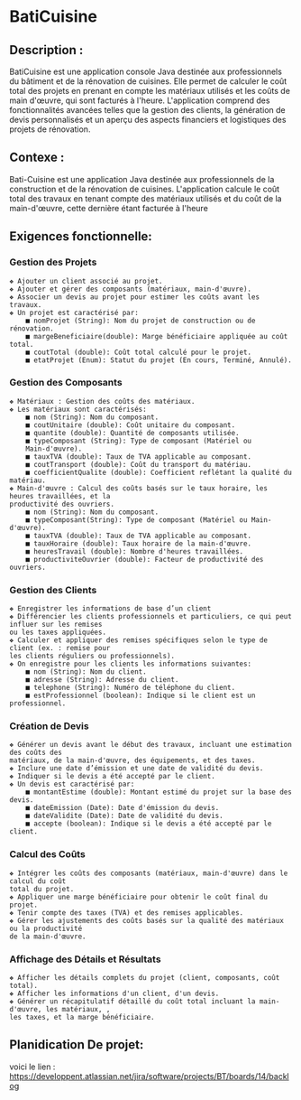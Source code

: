 # BatiCuisine
## Description :
  BatiCuisine est une application console Java destinée aux professionnels du bâtiment et de la rénovation de cuisines. Elle permet de calculer le coût total des projets en prenant en compte les matériaux utilisés et les coûts de main d'œuvre, qui sont facturés à l'heure. L'application comprend des fonctionnalités avancées telles que la gestion des clients, la génération de devis personnalisés et un aperçu des aspects financiers et logistiques des projets de rénovation.
## Contexe :
  Bati-Cuisine est une application Java destinée aux professionnels de la construction et de la
  rénovation de cuisines. L'application calcule le coût total des travaux en tenant compte des matériaux
  utilisés et du coût de la main-d'œuvre, cette dernière étant facturée à l'heure
## Exigences fonctionnelle:
### Gestion des Projets
    ❖ Ajouter un client associé au projet.
    ❖ Ajouter et gérer des composants (matériaux, main-d'œuvre).
    ❖ Associer un devis au projet pour estimer les coûts avant les travaux.
    ❖ Un projet est caractérisé par:
        ■ nomProjet (String): Nom du projet de construction ou de rénovation.
        ■ margeBeneficiaire(double): Marge bénéficiaire appliquée au coût total.
        ■ coutTotal (double): Coût total calculé pour le projet.
        ■ etatProjet (Enum): Statut du projet (En cours, Terminé, Annulé).
### Gestion des Composants
    ❖ Matériaux : Gestion des coûts des matériaux.
    ❖ Les matériaux sont caractérisés:
        ■ nom (String): Nom du composant.
        ■ coutUnitaire (double): Coût unitaire du composant.
        ■ quantite (double): Quantité de composants utilisée.
        ■ typeComposant (String): Type de composant (Matériel ou
        Main-d'œuvre).
        ■ tauxTVA (double): Taux de TVA applicable au composant.
        ■ coutTransport (double): Coût du transport du matériau.
        ■ coefficientQualite (double): Coefficient reflétant la qualité du matériau.
    ❖ Main-d'œuvre : Calcul des coûts basés sur le taux horaire, les heures travaillées, et la
    productivité des ouvriers.
        ■ nom (String): Nom du composant.
        ■ typeComposant(String): Type de composant (Matériel ou Main-d'œuvre).
        ■ tauxTVA (double): Taux de TVA applicable au composant.
        ■ tauxHoraire (double): Taux horaire de la main-d'œuvre.
        ■ heuresTravail (double): Nombre d'heures travaillées.
        ■ productiviteOuvrier (double): Facteur de productivité des ouvriers.
### Gestion des Clients
    ❖ Enregistrer les informations de base d’un client
    ❖ Différencier les clients professionnels et particuliers, ce qui peut influer sur les remises
    ou les taxes appliquées.
    ❖ Calculer et appliquer des remises spécifiques selon le type de client (ex. : remise pour
    les clients réguliers ou professionnels).
    ❖ On enregistre pour les clients les informations suivantes:
        ■ nom (String): Nom du client.
        ■ adresse (String): Adresse du client.
        ■ telephone (String): Numéro de téléphone du client.
        ■ estProfessionnel (boolean): Indique si le client est un professionnel.
### Création de Devis
    ❖ Générer un devis avant le début des travaux, incluant une estimation des coûts des
    matériaux, de la main-d'œuvre, des équipements, et des taxes.
    ❖ Inclure une date d’émission et une date de validité du devis.
    ❖ Indiquer si le devis a été accepté par le client.
    ❖ Un devis est caractérisé par:
        ■ montantEstime (double): Montant estimé du projet sur la base des devis.
        ■ dateEmission (Date): Date d'émission du devis.
        ■ dateValidite (Date): Date de validité du devis.
        ■ accepte (boolean): Indique si le devis a été accepté par le client.
### Calcul des Coûts
    ❖ Intégrer les coûts des composants (matériaux, main-d'œuvre) dans le calcul du coût
    total du projet.
    ❖ Appliquer une marge bénéficiaire pour obtenir le coût final du projet.
    ❖ Tenir compte des taxes (TVA) et des remises applicables.
    ❖ Gérer les ajustements des coûts basés sur la qualité des matériaux ou la productivité
    de la main-d'œuvre.
### Affichage des Détails et Résultats
    ❖ Afficher les détails complets du projet (client, composants, coût total).
    ❖ Afficher les informations d'un client, d'un devis.
    ❖ Générer un récapitulatif détaillé du coût total incluant la main-d'œuvre, les matériaux, ,
    les taxes, et la marge bénéficiaire.
## Planidication De projet:
voici le lien : https://developpent.atlassian.net/jira/software/projects/BT/boards/14/backlog
